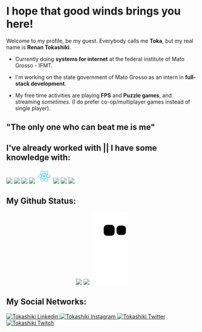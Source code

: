 # I hope that good winds brings you here! 

Welcome to my profile, be my guest.
Everybody calls me **Toka**, but my real name is **Renan Tokashiki**.

- Currently doing **systems for internet** at the federal institute of Mato Grosso - IFMT.

- I'm working on the state government of Mato Grosso as an intern in **full-stack development**.

- My free time activities are playing **FPS** and **Puzzle games**, and streaming *sometimes*. (I do prefer co-op/multiplayer games instead of single player).

## **"The only one who can beat me is me"**


## I've already worked with || I have some knowledge with:
<code><img height="40" src="https://logodownload.org/wp-content/uploads/2016/10/html5-logo-8.png"></code>
<code><img height="40" src="https://terminalroot.com.br/assets/img/css/css.png"></code>
<code><img height="40" src="https://www.dialhost.com.br/blog/wp-content/uploads/2019/09/javascript_logo.png"></code>
<code><img height="40" src="https://cdn.iconscout.com/icon/free/png-512/typescript-1174965.png"></code>
<code><img height="40" src="https://raw.githubusercontent.com/github/explore/80688e429a7d4ef2fca1e82350fe8e3517d3494d/topics/react/react.png"></code>
<code><img height="40" src="https://miro.medium.com/max/400/1*tfZa4vsI6UusJYt_fzvGnQ.png"></code>
<code><img height="40" src="https://logospng.org/download/java/logo-java-1024.png"></code>
<code><img height="40" src="https://git-scm.com/images/logos/downloads/Git-Icon-1788C.png"></code>

## My Github Status:
<div align="center">
 <img height="175em" src="https://github-readme-stats.vercel.app/api?username=renantoka&show_icons=true&theme=tokyonight&include_all_commits=true&count_private=true"/>
 <img height="175em" src="https://github-readme-stats.vercel.app/api/top-langs/?username=renantoka&layout=compact&langs_count=16&theme=tokyonight"/>
 <img src="https://github.com/rafaballerini/rafaballerini/blob/output/github-contribution-grid-snake.svg"/>
</div>

## My Social Networks:
<div>
  <a href="https://www.linkedin.com/in/renantokashiki/" target="_blank">
    <img alt="Tokashiki Linkedin" height="35px" src="https://cdn1.iconfinder.com/data/icons/logotypes/32/square-linkedin-128.png" >
  </a>
  <a href="https://www.instagram.com/renantoka/" target="_blank">
    <img alt="Tokashiki Instagram" height="35px" src="https://cdn2.iconfinder.com/data/icons/social-media-applications/64/social_media_applications_3-instagram-128.png" />
  </a>
  <a href="https://www.twitter.com/renantoka/" target="_blank">
    <img alt="Tokashiki Twitter" height="35px" src="https://cdn2.iconfinder.com/data/icons/social-media-applications/64/social_media_applications_6-twitter-256.png" />
  </a>
  <a href="https://www.twitch.tv/renantoka/" target="_blank">
    <img alt="Tokashiki Twitch" height="35px" src="https://cdn0.iconfinder.com/data/icons/brands-flat-2/200/twitch-social-network-brand-logo-256.png" />
  </a>
</div>

<!--
**renantoka/renantoka** is a ✨ _special_ ✨ repository because its `README.md` (this file) appears on your GitHub profile.

Here are some ideas to get you started:

- 🔭 I’m currently working on ...
- 🌱 I’m currently learning ...
- 👯 I’m looking to collaborate on ...
- 🤔 I’m looking for help with ...
- 💬 Ask me about ...
- 📫 How to reach me: ...
- 😄 Pronouns: ...
- ⚡ Fun fact: ...
-->
